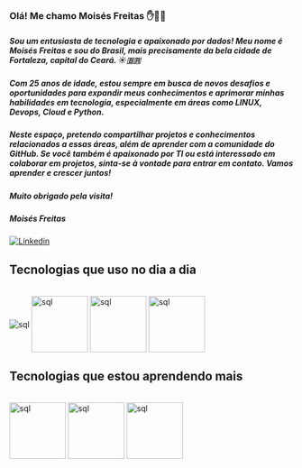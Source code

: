### Olá! Me chamo Moisés Freitas ✋👨‍💻

##### Sou um entusiasta de tecnologia e apaixonado por dados! Meu nome é Moisés Freitas e sou do Brasil, mais precisamente da bela cidade de Fortaleza, capital do Ceará. ☀️🇧🇷

##### Com 25 anos de idade, estou sempre em busca de novos desafios e oportunidades para expandir meus conhecimentos e aprimorar minhas habilidades em tecnologia, especialmente em áreas como LINUX, Devops, Cloud e Python.

##### Neste espaço, pretendo compartilhar projetos e conhecimentos relacionados a essas áreas, além de aprender com a comunidade do GitHub. Se você também é apaixonado por TI ou está interessado em colaborar em projetos, sinta-se à vontade para entrar em contato. Vamos aprender e crescer juntos!

##### Muito obrigado pela visita!

##### Moisés Freitas


[![Linkedin](https://img.shields.io/badge/LinkedIn-0077B5?style=for-the-badge&logo=linkedin&logoColor=white)](https://www.linkedin.com/in/moisesnobre/)

## Tecnologias que uso no dia a dia

<div style="display: inline-block"><br/>
    <img align="center" alt="sql"src="https://img.shields.io/badge/Microsoft%20SQL%20Server-CC2927?style=for-the-badge&logo=microsoft%20sql%20server&logoColor=white"/>
</div>


<div style="display: inline-block"><br/>
    <img align="center" alt="sql"src="https://news.microsoft.com/wp-content/uploads/prod/sites/113/2017/06/power-bi-logo.jpg" width="100"/>
</div>

<div style="display: inline-block"><br/>
    <img align="center" alt="sql"src="https://img.shields.io/badge/ChatGPT-74aa9c?style=for-the-badge&logo=openai&logoColor=white" width="100"/>
</div>

<div style="display: inline-block"><br/>
    <img align="center" alt="sql"src="https://img.shields.io/badge/Proxmox-E57000?style=for-the-badge&logo=proxmox&logoColor=white" width="100"/>
</div>


## Tecnologias que estou aprendendo mais

<div style="display: inline-block"><br/>
    <img align="center" alt="sql"src="https://img.shields.io/badge/python-3670A0?style=for-the-badge&logo=python&logoColor=ffdd54" width="100"/>
</div>

<div style="display: inline-block"><br/>
    <img align="center" alt="sql"src="https://img.shields.io/badge/Oracle-red?logo=oracle&logoColor=white" width="100"/>
</div>

<div style="display: inline-block"><br/>
    <img align="center" alt="sql"src="https://img.shields.io/badge/Docker%20Compose-2496ED?style=for-the-badge&logo=docker&logoColor=white" width="100"/>
</div>
